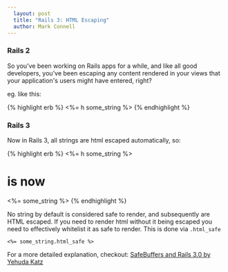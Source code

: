 ```yaml
---
  layout: post
  title: "Rails 3: HTML Escaping"
  author: Mark Connell
---
```


### Rails 2
So you've been working on Rails apps for a while, and like all good developers, you've been escaping any content rendered in your views that your application's users might have entered, right?

eg. like this:

{% highlight erb %}
<%= h some_string %>
{% endhighlight %}

### Rails 3
Now in Rails 3, all strings are html escaped automatically, so:

{% highlight erb %}
<%= h some_string %>
# is now
<%= some_string %>
{% endhighlight %}

No string by default is considered safe to render, and subsequently are HTML escaped. If you need to render html without it being escaped you need to effectively whitelist it as safe to render. This is done via `.html_safe`

    <%= some_string.html_safe %>


For a more detailed explanation, checkout:
[SafeBuffers and Rails 3.0 by Yehuda Katz](http://yehudakatz.com/2010/02/01/safebuffers-and-rails-3-0/)